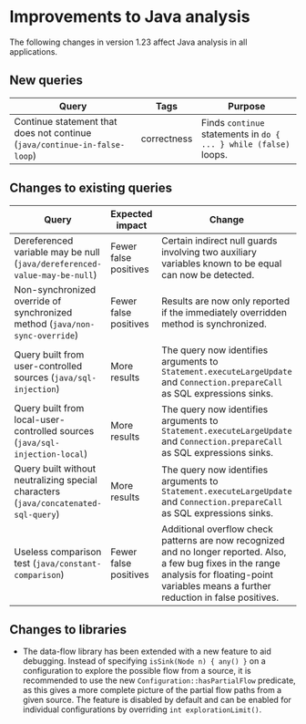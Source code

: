 # Improvements to Java analysis

The following changes in version 1.23 affect Java analysis in all applications.

## New queries

| **Query**                   | **Tags**  | **Purpose**                                                        |
|-----------------------------|-----------|--------------------------------------------------------------------|
| Continue statement that does not continue (`java/continue-in-false-loop`) | correctness | Finds `continue` statements in `do { ... } while (false)` loops. |

## Changes to existing queries

| **Query**                    | **Expected impact**    | **Change**                        |
|------------------------------|------------------------|-----------------------------------|
| Dereferenced variable may be null (`java/dereferenced-value-may-be-null`) | Fewer false positives | Certain indirect null guards involving two auxiliary variables known to be equal can now be detected. |
| Non-synchronized override of synchronized method (`java/non-sync-override`) | Fewer false positives | Results are now only reported if the immediately overridden method is synchronized. |
| Query built from user-controlled sources (`java/sql-injection`) | More results | The query now identifies arguments to `Statement.executeLargeUpdate` and `Connection.prepareCall` as SQL expressions sinks. |
| Query built from local-user-controlled sources (`java/sql-injection-local`) | More results | The query now identifies arguments to `Statement.executeLargeUpdate` and `Connection.prepareCall` as SQL expressions sinks. |
| Query built without neutralizing special characters (`java/concatenated-sql-query`) | More results | The query now identifies arguments to `Statement.executeLargeUpdate` and `Connection.prepareCall` as SQL expressions sinks. |
| Useless comparison test (`java/constant-comparison`) | Fewer false positives | Additional overflow check patterns are now recognized and no longer reported. Also, a few bug fixes in the range analysis for floating-point variables means a further reduction in false positives. |

## Changes to libraries

* The data-flow library has been extended with a new feature to aid debugging.
  Instead of specifying `isSink(Node n) { any() }` on a configuration to
  explore the possible flow from a source, it is recommended to use the new
  `Configuration::hasPartialFlow` predicate, as this gives a more complete
  picture of the partial flow paths from a given source. The feature is
  disabled by default and can be enabled for individual configurations by
  overriding `int explorationLimit()`.
